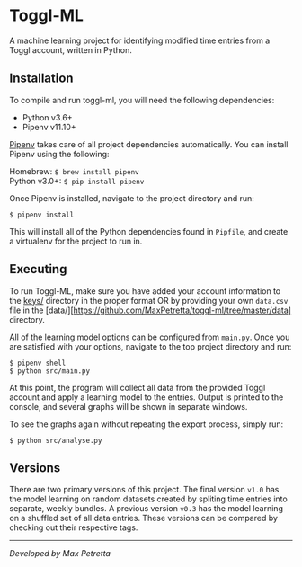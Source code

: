 # Toggl-ML
A machine learning project for identifying modified time entries from a Toggl account, written in Python.

## Installation
To compile and run toggl-ml, you will need the following dependencies:
* Python v3.6+
* Pipenv v11.10+

[Pipenv](https://github.com/pypa/pipenv) takes care of all project dependencies automatically.  You can install Pipenv using the following:  

Homebrew: `$ brew install pipenv`  
Python v3.0+: `$ pip install pipenv`  

Once Pipenv is installed, navigate to the project directory and run:  

```
$ pipenv install
```  

This will install all of the Python dependencies found in `Pipfile`, and create a virtualenv for the project to run in.

## Executing
To run Toggl-ML, make sure you have added your account information to the [keys/](https://github.com/MaxPetretta/toggl-ml/tree/master/keys) directory in the proper format OR by providing your own `data.csv` file in the [data/][https://github.com/MaxPetretta/toggl-ml/tree/master/data] directory.  

All of the learning model options can be configured from `main.py`.  Once you are satisfied with your options, navigate to the top project directory and run:

```
$ pipenv shell
$ python src/main.py
```

At this point, the program will collect all data from the provided Toggl account and apply a learning model to the entries.  Output is printed to the console, and several graphs will be shown in separate windows.

To see the graphs again without repeating the export process, simply run:  

```
$ python src/analyse.py
```

## Versions
There are two primary versions of this project.  The final version `v1.0` has the model learning on random datasets created by spliting time entries into separate, weekly bundles.  A previous version `v0.3` has the model learning on a shuffled set of all data entries.  These versions can be compared by checking out their respective tags.

---

_Developed by Max Petretta_

